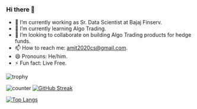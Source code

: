 ### Hi there 👋

- 🔭 I’m currently working as Sr. Data Scientist at Bajaj Finserv.
- 🌱 I’m currently learning Algo Trading.
- 👯 I’m looking to collaborate on building Algo Trading products for hedge funds.
- 📫 How to reach me: amit2020cs@gmail.com.
- 😄 Pronouns: He/him.
- ⚡ Fun fact: Live Free.

![trophy](https://github-profile-trophy.vercel.app/?username=amit2020cs&theme=vue)
 <!-- ![Github stats](https://github-readme-stats.vercel.app/api?username=amit2020cs&theme=vue) -->
 ![counter](https://enmx36bedw043ya.m.pipedream.net)
 [![GitHub Streak](https://github-readme-streak-stats.herokuapp.com/?user=amit2020cs&theme=vue)](https://git.io/streak-stats)

[![Top Langs](https://github-readme-stats.vercel.app/api/top-langs/?username=amit2020cs&layout=compact&theme=vue)](https://github.com/amit2020cs/github-readme-stats)

<!-- [![Amit github activity graph](https://activity-graph.herokuapp.com/graph?username=amit2020cs&layout=compact&theme=vue)](https://github.com/amit2020cs/github-readme-activity-graph)
-->

<!-- ![My github stats](https://github-readme-stats.vercel.app/api?username=amit2020cs&layout=compact&theme=vue&show_icons=true&title_color=fff&icon_color=79ff97&text_color=9f9f9f&bg_color=151515&count_private=true&width=40%&align=left) 
<center><img src="https://logimp.files.wordpress.com/2019/01/viral-p-1.gif?w=736&zoom=2" align="right" width="30%"></center>
 -->
